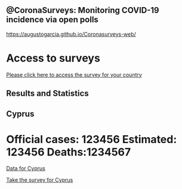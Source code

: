 ## @CoronaSurveys: Monitoring COVID-19 incidence via open polls

https://augustogarcia.github.io/Coronasurveys-web/

# Access to surveys

[Please click here to access the survey for your country](https://github.com/GCGImdea/coronasurveys/blob/master/surveys.md)

## Results and Statistics

## Cyprus

# Official cases: 123456 Estimated: 123456 Deaths:1234567

[Data for Cyprus](https://augustogarcia.github.io/Coronasurveys-web/results/cyprus)

[Take the survey for Cyprus](https://cyprus.coronasurveys.com)

